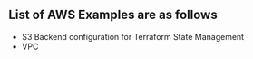 ## List of AWS Examples are as follows

- S3 Backend configuration for Terraform State Management
- VPC

